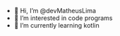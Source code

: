 - 👋 Hi, I’m @devMatheusLima
- 👀 I’m interested in code programs
- 🌱 I’m currently learning kotlin

<!---
devMatheusLima/devMatheusLima is a ✨ special ✨ repository because its `README.md` (this file) appears on your GitHub profile.
You can click the Preview link to take a look at your changes.
--->
